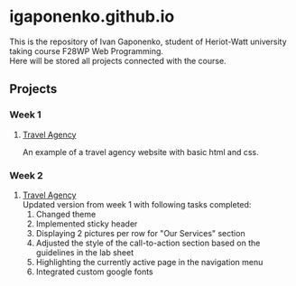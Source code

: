 # igaponenko.github.io

This is the repository of Ivan Gaponenko, student of Heriot-Watt university taking course F28WP Web Programming.
<br>
Here will be stored all projects connected with the course.

## Projects
<h3>Week 1</h3>
<ol>
  <li><a href="https://igaponenko.github.io/week1">Travel Agency</a></li>
  <p>An example of a travel agency website with basic html and css.</p>
</ol>
<h3>Week 2</h3>
<ol>
  <li><a href="https://igaponenko.github.io/week2">Travel Agency</a>
  <br>Updated version from week 1 with following tasks completed:
  <ol>
    <li>Changed theme</li>
    <li>Implemented sticky header</li>
    <li>Displaying 2 pictures per row for "Our Services" section</li>
    <li>Adjusted the style of the call-to-action section based on the guidelines in the lab sheet</li>
    <li>Highlighting the currently active page in the navigation menu</li>
    <li>Integrated custom google fonts</li>
  </ol></li>
</ol>
